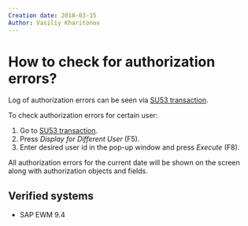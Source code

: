 ```yaml
---
Creation date: 2018-03-15
Author: Vasiliy Kharitonov
---
```


# How to check for authorization errors?

Log of authorization errors can be seen via [SU53 transaction](/gui/transactions/SU53.md).

To check authorization errors for certain user:

1. Go to [SU53 transaction](/gui/transactions/SU53.md).
2. Press *Display for Different User* (F5).
3. Enter desired user id in the pop-up window and press *Execute* (F8).

All authorization errors for the current date will be shown on the screen along with authorization objects and fields.

## Verified systems

- SAP EWM 9.4
